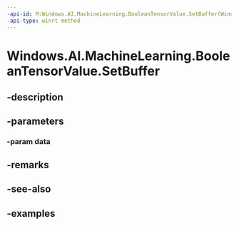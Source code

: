 ```yaml
---
-api-id: M:Windows.AI.MachineLearning.BooleanTensorValue.SetBuffer(Windows.Foundation.Collections.IVectorView{System.Boolean})
-api-type: winrt method
---
```


<!-- Method syntax.
public void BooleanTensorValue.SetBuffer(IVectorView<Boolean> data)
-->

# Windows.AI.MachineLearning.BooleanTensorValue.SetBuffer

## -description

## -parameters
### -param data

## -remarks

## -see-also

## -examples

